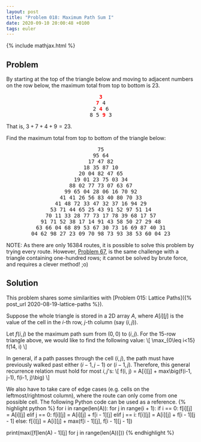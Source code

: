 ```yaml
---
layout: post
title: "Problem 018: Maximum Path Sum I"
date: 2020-09-10 20:00:48 +0100
tags: euler
---
```

{% include mathjax.html %}
## Problem 
By starting at the top of the triangle below and moving to adjacent numbers on the row below, the maximum total from top to bottom is 23.
<pre style="text-align:center">
<span style="color:red;font-weight:bold">3</span>
<span style="color:red;font-weight:bold">7</span> 4
2 <span style="color:red;font-weight:bold">4</span> 6
8 5 <span style="color:red;font-weight:bold">9</span> 3
</pre>
That is, $3 + 7 + 4 + 9 = 23$.

Find the maximum total from top to bottom of the triangle below:
<pre style="text-align:center">
75
95 64
17 47 82
18 35 87 10
20 04 82 47 65
19 01 23 75 03 34
88 02 77 73 07 63 67
99 65 04 28 06 16 70 92
41 41 26 56 83 40 80 70 33
41 48 72 33 47 32 37 16 94 29
53 71 44 65 25 43 91 52 97 51 14
70 11 33 28 77 73 17 78 39 68 17 57
91 71 52 38 17 14 91 43 58 50 27 29 48
63 66 04 68 89 53 67 30 73 16 69 87 40 31
04 62 98 27 23 09 70 98 73 93 38 53 60 04 23
</pre>

NOTE: As there are only 16384 routes, it is possible to solve this problem by trying every route. However, [Problem 67](https://projecteuler.net/problem=67), is the same challenge with a triangle containing one-hundred rows; it cannot be solved by brute force, and requires a clever method! ;o)
## Solution
This problem shares some similarities with [Problem 015: Lattice Paths]({% post_url 2020-08-19-lattice-paths %}).

Suppose the whole triangle is stored in a 2D array $A$, where $A[i][j]$ is the value of the cell in the $i$-th row, $j$-th column (say $(i, j)$).

Let $f(i, j)$ be the maximum path sum from $(0, 0)$ to $(i, j)$. For the 15-row triangle above, we would like to find the following value:
\\\[ \max_{0\leq i<15} f(14, i) \\\]

In general, if a path passes through the cell $(i, j)$, the path must have previously walked past either $(i-1, j-1)$ or $(i-1, j)$. Therefore, this general recurrence relation must hold for most $i, j$'s:
\\\[ f(i, j) = A[i][j] + max\big(f(i-1, j-1), f(i-1, j)\big) \\\]

We also have to take care of edge cases (e.g. cells on the leftmost/rightmost column), where the route can only come from one possible cell. The following Python code can be used as a reference.
{% highlight python %}
for i in range(len(A)):
    for j in range(i + 1):
        if i == 0:
            f[i][j] = A[i][j]
        elif j == 0:
            f[i][j] = A[i][j] + f[i - 1][j]
        elif j == i:
            f[i][j] = A[i][j] + f[i - 1][j - 1]
        else:
            f[i][j] = A[i][j] + max(f[i - 1][j], f[i - 1][j - 1])

  print(max([f[len(A) - 1][j] for j in range(len(A))]))
{% endhighlight %}